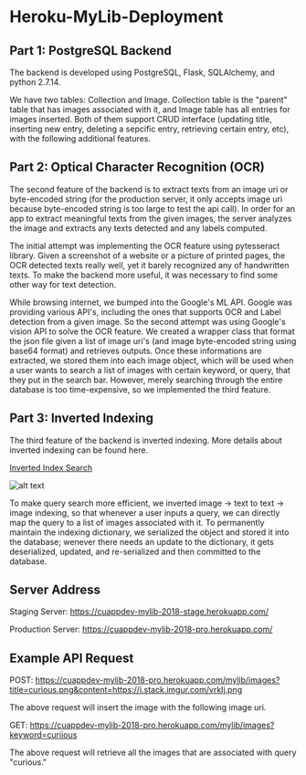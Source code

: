 # Heroku-MyLib-Deployment

## Part 1: PostgreSQL Backend
The backend is developed using PostgreSQL, Flask, SQLAlchemy, and python 2.7.14.

We have two tables: Collection and Image. Collection table is the "parent" table that has images associated with it, and Image table has all entries for images inserted. Both of them support CRUD interface (updating title, inserting new entry, deleting a sepcific entry, retrieving certain entry, etc), with the following additional features.

## Part 2: Optical Character Recognition (OCR)
The second feature of the backend is to extract texts from an image uri or byte-encoded string (for the production server, it only accepts image uri because byte-encoded string is too large to test the api call). In order for an app to extract meaningful texts from the given images, the server analyzes the image and extracts any texts detected and any labels computed.

The initial attempt was implementing the OCR feature using pytesseract library. Given a screenshot of a website or a picture of printed pages, the OCR detected texts really well, yet it barely recognized any of handwritten texts. To make the backend more useful, it was necessary to find some other way for text detection.

While browsing internet, we bumped into the Google's ML API. Google was providing various API's, including the ones that supports OCR and Label detection from a given image. So the second attempt was using Google's vision API to solve the OCR feature. We created a wrapper class that format the json file given a list of image uri's (and image byte-encoded string using base64 format) and retrieves outputs. Once these informations are extracted, we stored them into each image object, which will be used when a user wants to search a list of images with certain keyword, or query, that they put in the search bar. However, merely searching through the entire database is too time-expensive, so we implemented the third feature.

## Part 3: Inverted Indexing
The third feature of the backend is inverted indexing. More details about inverted indexing can be found here.

[Inverted Index Search](https://www.quora.com/What-is-inverted-index-It-is-a-well-known-fact-that-you-need-to-build-indexes-to-implement-efficient-searches-What-is-the-difference-between-index-and-inverted-index-and-how-does-one-build-inverted-index)

![alt text](https://qph.fs.quoracdn.net/main-qimg-64eb40af5510bc3e201726674197b3dc-c)

To make query search more efficient, we inverted image -> text to text -> image indexing, so that whenever a user inputs a query, we can directly map the query to a list of images associated with it. To permanently maintain the indexing dictionary, we serialized the object and stored it into the database; wenever there needs an update to the dictionary, it gets deserialized, updated, and re-serialized and then committed to the database.

## Server Address
Staging Server: https://cuappdev-mylib-2018-stage.herokuapp.com/

Production Server: https://cuappdev-mylib-2018-pro.herokuapp.com/

## Example API Request
POST: https://cuappdev-mylib-2018-pro.herokuapp.com/mylib/images?title=curious.png&content=https://i.stack.imgur.com/vrkIj.png

The above request will insert the image with the following image uri.

GET: https://cuappdev-mylib-2018-pro.herokuapp.com/mylib/images?keyword=curiious

The above request will retrieve all the images that are associated with query "curious."
